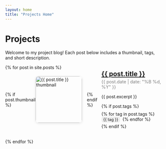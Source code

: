 ```yaml
---
layout: home
title: "Projects Home"
---
```


<h1>Projects</h1>
<p>Welcome to my project blog! Each post below includes a thumbnail, tags, and short description.</p>

<ul style="list-style:none; padding:0;">
  {% for post in site.posts %}
  <li style="margin-bottom:2rem; display:flex; align-items:center;">
    {% if post.thumbnail %}
      <a href="{{ post.url }}">
        <img src="{{ post.thumbnail }}" alt="{{ post.title }} thumbnail"
             style="width:150px; height:auto; border-radius:10px; margin-right:1rem; box-shadow:0 2px 8px rgba(0,0,0,0.1);" />
      </a>
    {% endif %}
    <div>
      <h2 style="margin:0;"><a href="{{ post.url }}">{{ post.title }}</a></h2>
      <p style="margin:0.25rem 0; font-size:0.9rem; color:gray;">
        {{ post.date | date: "%B %d, %Y" }}
      </p>
      <p>{{ post.excerpt }}</p>
      <!-- Tags section -->
      {% if post.tags %}
      <div style="margin-top:0.5rem;">
        {% for tag in post.tags %}
        <span style="
          background:#eee; 
          border-radius:6px; 
          padding:2px 6px; 
          margin-right:4px;
          font-size:0.8rem;
          display:inline-block;
          margin-bottom:4px;
        ">{{ tag }}</span>
        {% endfor %}
      </div>
      {% endif %}
    </div>
    </div>
  </li>
  {% endfor %}
</ul>
